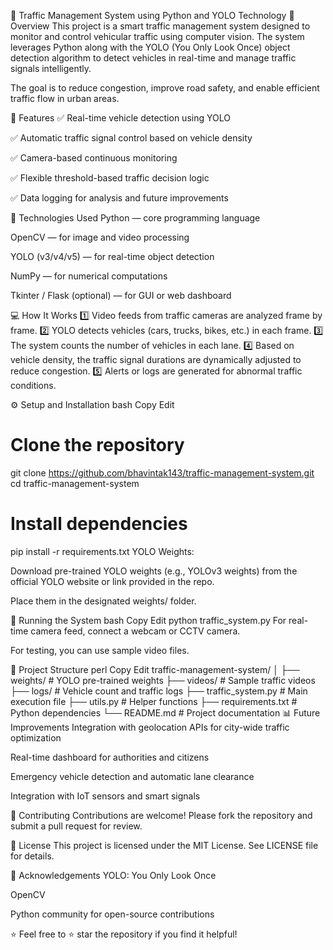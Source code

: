 🚦 Traffic Management System using Python and YOLO Technology
📄 Overview
This project is a smart traffic management system designed to monitor and control vehicular traffic using computer vision. The system leverages Python along with the YOLO (You Only Look Once) object detection algorithm to detect vehicles in real-time and manage traffic signals intelligently.

The goal is to reduce congestion, improve road safety, and enable efficient traffic flow in urban areas.

🎯 Features
✅ Real-time vehicle detection using YOLO

✅ Automatic traffic signal control based on vehicle density

✅ Camera-based continuous monitoring

✅ Flexible threshold-based traffic decision logic

✅ Data logging for analysis and future improvements

🧰 Technologies Used
Python — core programming language

OpenCV — for image and video processing

YOLO (v3/v4/v5) — for real-time object detection

NumPy — for numerical computations

Tkinter / Flask (optional) — for GUI or web dashboard

💻 How It Works
1️⃣ Video feeds from traffic cameras are analyzed frame by frame.
2️⃣ YOLO detects vehicles (cars, trucks, bikes, etc.) in each frame.
3️⃣ The system counts the number of vehicles in each lane.
4️⃣ Based on vehicle density, the traffic signal durations are dynamically adjusted to reduce congestion.
5️⃣ Alerts or logs are generated for abnormal traffic conditions.

⚙️ Setup and Installation
bash
Copy
Edit
# Clone the repository
git clone https://github.com/bhavintak143/traffic-management-system.git
cd traffic-management-system

# Install dependencies
pip install -r requirements.txt
YOLO Weights:

Download pre-trained YOLO weights (e.g., YOLOv3 weights) from the official YOLO website or link provided in the repo.

Place them in the designated weights/ folder.

🚀 Running the System
bash
Copy
Edit
python traffic_system.py
For real-time camera feed, connect a webcam or CCTV camera.

For testing, you can use sample video files.

📁 Project Structure
perl
Copy
Edit
traffic-management-system/
│
├── weights/                # YOLO pre-trained weights
├── videos/                 # Sample traffic videos
├── logs/                   # Vehicle count and traffic logs
├── traffic_system.py       # Main execution file
├── utils.py                # Helper functions
├── requirements.txt        # Python dependencies
└── README.md               # Project documentation
📊 Future Improvements
Integration with geolocation APIs for city-wide traffic optimization

Real-time dashboard for authorities and citizens

Emergency vehicle detection and automatic lane clearance

Integration with IoT sensors and smart signals

🤝 Contributing
Contributions are welcome! Please fork the repository and submit a pull request for review.

📝 License
This project is licensed under the MIT License. See LICENSE file for details.

🙌 Acknowledgements
YOLO: You Only Look Once

OpenCV

Python community for open-source contributions

⭐ Feel free to ⭐ star the repository if you find it helpful!
